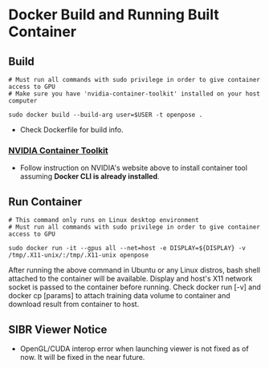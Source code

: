 # Docker Build and Running Built Container

## Build

```[bash]
# Must run all commands with sudo privilege in order to give container access to GPU
# Make sure you have 'nvidia-container-toolkit' installed on your host computer

sudo docker build --build-arg user=$USER -t openpose .
```

- Check Dockerfile for build info.

### [NVIDIA Container Toolkit](https://docs.nvidia.com/datacenter/cloud-native/container-toolkit/latest/install-guide.html)

- Follow instruction on NVIDIA's website above to install container tool assuming **Docker CLI is already installed**.

## Run Container

```[bash]
# This command only runs on Linux desktop environment
# Must run all commands with sudo privilege in order to give container access to GPU

sudo docker run -it --gpus all --net=host -e DISPLAY=${DISPLAY} -v /tmp/.X11-unix/:/tmp/.X11-unix openpose
```

After running the above command in Ubuntu or any Linux distros, bash shell attached to the container will be available.
Display and host's X11 network socket is passed to the container before running.
Check docker run [-v] and docker cp [params] to attach training data volume to container and download result from container to host.

## SIBR Viewer Notice

- OpenGL/CUDA interop error when launching viewer is not fixed as of now. It will be fixed in the near future.
